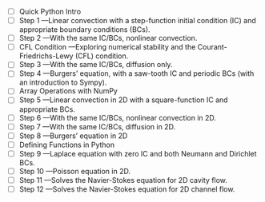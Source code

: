 - [ ] Quick Python Intro
- [ ] Step 1 —Linear convection with a step-function initial condition (IC) and appropriate boundary conditions (BCs).
- [ ] Step 2 —With the same IC/BCs, nonlinear convection.
- [ ] CFL Condition —Exploring numerical stability and the Courant-Friedrichs-Lewy (CFL) condition.
- [ ] Step 3 —With the same IC/BCs, diffusion only.
- [ ] Step 4 —Burgers’ equation, with a saw-tooth IC and periodic BCs (with an introduction to Sympy).
- [ ] Array Operations with NumPy
- [ ] Step 5 —Linear convection in 2D with a square-function IC and appropriate BCs.
- [ ] Step 6 —With the same IC/BCs, nonlinear convection in 2D.
- [ ] Step 7 —With the same IC/BCs, diffusion in 2D.
- [ ] Step 8 —Burgers’ equation in 2D
- [ ] Defining Functions in Python
- [ ] Step 9 —Laplace equation with zero IC and both Neumann and Dirichlet BCs.
- [ ] Step 10 —Poisson equation in 2D.
- [ ] Step 11 —Solves the Navier-Stokes equation for 2D cavity flow.
- [ ] Step 12 —Solves the Navier-Stokes equation for 2D channel flow.
